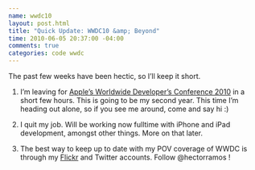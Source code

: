 ```yaml
---
name: wwdc10
layout: post.html
title: "Quick Update: WWDC10 &amp; Beyond"
time: 2010-06-05 20:37:00 -04:00
comments: true
categories: code wwdc
---
```

The past few weeks have been hectic, so I’ll keep it short.

1. I’m leaving for [Apple’s Worldwide Developer’s Conference 2010](http://developer.apple.com/wwdc/) in a short few hours. This is going to be my second year. This time I’m heading out alone, so if you see me around, come and say hi :)

2. I quit my job. Will be working now fulltime with iPhone and iPad development, amongst other things. More on that later.

3. The best way to keep up to date with my POV coverage of WWDC is through my [Flickr](http://flickr.com/photos/hramos) and Twitter accounts. Follow @hectorramos !
